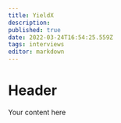 ```yaml
---
title: YieldX
description: 
published: true
date: 2022-03-24T16:54:25.559Z
tags: interviews
editor: markdown
---
```


# Header
Your content here